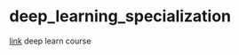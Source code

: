 # deep_learning_specialization
[link](https://www.coursera.org/learn/neural-networks-deep-learning)
deep learn course
